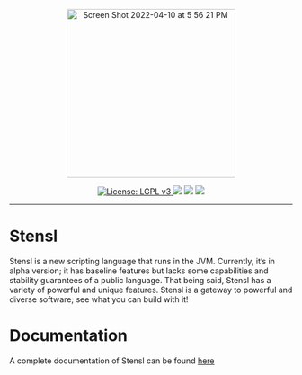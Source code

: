 <p align = "center">
  <img width="300" alt="Screen Shot 2022-04-10 at 5 56 21 PM" src="https://user-images.githubusercontent.com/89891042/162648474-fe7ec6a8-da3f-4e7b-98af-b04b4888709a.png">
 </p>
 
 <p align="center">
    <a href="https://choosealicense.com/licenses/lgpl-3.0/">
        <img src="https://img.shields.io/badge/License-GPL%20v3-brightgreen.svg?style=flat-square" alt="License: LGPL v3">
    </a>
  <!--  <img src = "https://hits.dwyl.com/jtint24/stensl.svg?style=flat-square)](http://hits.dwyl.com/jtint24/stensl"> -->
  <img src = "https://img.shields.io/github/repo-size/jtint24/stensl?style=flat-square">
  <img src = "https://img.shields.io/github/v/release/jtint24/stensl?style=flat-square">
  <a href="https://codeclimate.com/github/jtint24/Stensl/maintainability">
    <img src="https://api.codeclimate.com/v1/badges/7668400c19fb401bd77f/maintainability" />
  </a>

</p>

---

# Stensl

Stensl is a new scripting language that runs in the JVM. Currently, it’s in alpha version; it has baseline features but lacks some capabilities and stability guarantees of a public language. That being said, Stensl has a variety of powerful and unique features. Stensl is a gateway to powerful and diverse software; see what you can build with it!

# Documentation

A complete documentation of Stensl can be found [here](https://github.com/jtint24/StenslDocs)
